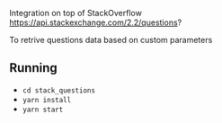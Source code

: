 Integration on top of StackOverflow https://api.stackexchange.com/2.2/questions?

To retrive questions data based on custom parameters

## Running

* `cd stack_questions`
* `yarn install`
* `yarn start`
